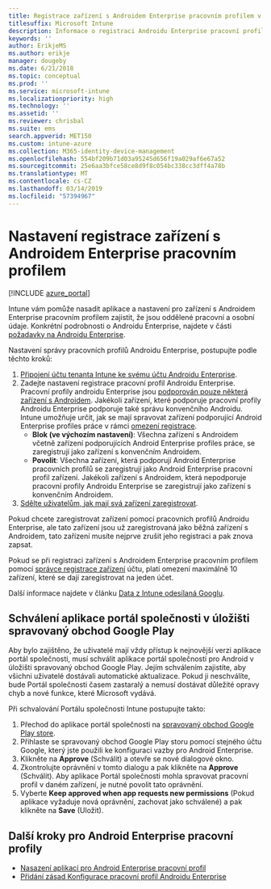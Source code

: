```yaml
---
title: Registrace zařízení s Androidem Enterprise pracovním profilem v Intune
titlesuffix: Microsoft Intune
description: Informace o registraci Androidu Enterprise pracovní profil zařízení v Intune.
keywords: ''
author: ErikjeMS
ms.author: erikje
manager: dougeby
ms.date: 6/21/2018
ms.topic: conceptual
ms.prod: ''
ms.service: microsoft-intune
ms.localizationpriority: high
ms.technology: ''
ms.assetid: ''
ms.reviewer: chrisbal
ms.suite: ems
search.appverid: MET150
ms.custom: intune-azure
ms.collection: M365-identity-device-management
ms.openlocfilehash: 554bf209b71d03a95245d656f19a029af6e67a52
ms.sourcegitcommit: 25e6aa3bfce58ce8d9f8c054bc338cc3dff4a78b
ms.translationtype: MT
ms.contentlocale: cs-CZ
ms.lasthandoff: 03/14/2019
ms.locfileid: "57394967"
---
```

# <a name="set-up-enrollment-of-android-enterprise-work-profile-devices"></a>Nastavení registrace zařízení s Androidem Enterprise pracovním profilem

[!INCLUDE [azure_portal](./includes/azure_portal.md)]

Intune vám pomůže nasadit aplikace a nastavení pro zařízení s Androidem Enterprise pracovním profilem zajistit, že jsou oddělené pracovní a osobní údaje. Konkrétní podrobnosti o Androidu Enterprise, najdete v části [požadavky na Androidu Enterprise](https://support.google.com/work/android/answer/6174145?hl=en&ref_topic=6151012).

Nastavení správy pracovních profilů Androidu Enterprise, postupujte podle těchto kroků:

1. [Připojení účtu tenanta Intune ke svému účtu Androidu Enterprise](connect-intune-android-enterprise.md).
2. Zadejte nastavení registrace pracovní profil Androidu Enterprise. Pracovní profily androidu Enterprise jsou [podporován pouze některá zařízení s Androidem](https://support.google.com/work/android/answer/6174145?hl=en&ref_topic=6151012%20style=%22target=new_window%22). Jakékoli zařízení, které podporuje pracovní profily Androidu Enterprise podporuje také správu konvenčního Androidu. Intune umožňuje určit, jak se mají spravovat zařízení podporující Android Enterprise profiles práce v rámci [omezení registrace](enrollment-restrictions-set.md).
    - **Blok (ve výchozím nastavení)**:  Všechna zařízení s Androidem včetně zařízení podporujících Android Enterprise profiles práce, se zaregistrují jako zařízení s konvenčním Androidem.
    - **Povolit**: Všechna zařízení, která podporují Android Enterprise pracovních profilů se zaregistrují jako Android Enterprise pracovní profil zařízení. Jakékoli zařízení s Androidem, která nepodporuje pracovní profily Androidu Enterprise se zaregistrují jako zařízení s konvenčním Androidem.
3. [Sdělte uživatelům, jak mají svá zařízení zaregistrovat](/intune-user-help/enroll-your-device-in-intune-android).


Pokud chcete zaregistrovat zařízení pomocí pracovních profilů Androidu Enterprise, ale tato zařízení jsou už zaregistrovaná jako běžná zařízení s Androidem, tato zařízení musíte nejprve zrušit jeho registraci a pak znova zapsat.

Pokud se při registraci zařízení s Androidem Enterprise pracovním profilem pomocí [správce registrace zařízení](device-enrollment-manager-enroll.md) účtu, platí omezení maximálně 10 zařízení, které se dají zaregistrovat na jeden účet.

Další informace najdete v článku [Data z Intune odesílaná Googlu](data-intune-sends-to-google.md).

## <a name="approve-the-company-portal-app-in-the-managed-google-play-store"></a>Schválení aplikace portál společnosti v úložišti spravovaný obchod Google Play

Aby bylo zajištěno, že uživatelé mají vždy přístup k nejnovější verzi aplikace portál společnosti, musí schválit aplikace portál společnosti pro Android v úložišti spravovaný obchod Google Play. Jejím schválením zajistíte, aby všichni uživatelé dostávali automatické aktualizace. Pokud ji neschválíte, bude Portál společnosti časem zastaralý a nemusí dostávat důležité opravy chyb a nové funkce, které Microsoft vydává.

Při schvalování Portálu společnosti Intune postupujte takto:

1.  Přechod do aplikace portál společnosti na [spravovaný obchod Google Play store](https://play.google.com/work/apps/details?id=com.microsoft.windowsintune.companyportal).
2.  Přihlaste se spravovaný obchod Google Play storu pomocí stejného účtu Google, který jste použili ke konfiguraci vazby pro Android Enterprise.
3.  Klikněte na **Approve** (Schválit) a otevře se nové dialogové okno.
4.  Zkontrolujte oprávnění v tomto dialogu a pak klikněte na **Approve** (Schválit). Aby aplikace Portál společnosti mohla spravovat pracovní profil v daném zařízení, je nutné povolit tato oprávnění.
5.  Vyberte **Keep approved when app requests new permissions** (Pokud aplikace vyžaduje nová oprávnění, zachovat jako schválené) a pak klikněte na **Save** (Uložit).

## <a name="next-steps-for-android-enterprise-work-profiles"></a>Další kroky pro Android Enterprise pracovní profily
- [Nasazení aplikací pro Android Enterprise pracovní profil](apps-add-android-for-work.md)
- [Přidání zásad Konfigurace pracovní profil Androidu Enterprise](device-profiles.md)
